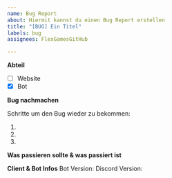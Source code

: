 ```yaml
---
name: Bug Report
about: Hiermit kannst du einen Bug Report erstellen
title: "[BUG] Ein Titel"
labels: bug
assignees: FlexGamesGitHub

---
```


<!--
❗ BUG REPORT HINWEIS
- Bitte nur reporten sollte der Bug noch nicht gemeldet worden sein
- Keinen doppelten Report erstellen
- Bitte alles ausfüllen
-->
**Abteil**
- [ ] Website
- [x] Bot
<!-- Ersetze das Leerzeichen zwischen den Eckigen Klammern mit einem x um es als gecheckt zu markieren -->

<!-- **Verbesserungsanfrage hierzu** -->
<!-- Falls erstellt bitte hier angeben & die Pfeile von "**Verbesserungsanfrage hierzu**" entfernen -->

**Bug nachmachen**
<!-- Klare -->Schritte um den Bug wieder zu bekommen:
1. <!-- Führe den Command "..." aus -->
2. <!-- Führe dann noch "..." aus -->
3. <!-- Klicke bei "..." auf "..." -->

**Was passieren sollte & was passiert ist**
<!-- Eine klare Erklärung was passieren sollte & was passiert ist -->

<!-- **Screenshots** -->
<!-- Falls nötig/möglich, füge hier noch Screenshots hinzu und entferne bei "**Screenshots**" die Pfeile nach außen -->

**Client & Bot Infos**
Bot Version: <!-- X.X.X --> 
Discord Version: <!-- z.B. Stable 108924 (eb8c571) Desktop (in den Einstellungen ganz unten) -->
<!-- BetterDiscord Version (& Plugins) -->
<!-- Falls installiert hier angeben/die Plugins die damit zusammenhängen könnten auflisten und die Pfeile von "BetterDiscord Version & Plugins:" entfernen -->

<!-- **Zusätzlicher Kontext** -->
<!-- Falls nötig hier alles was noch nötig ist außer des oben aufgelisteten & Pfeile um "**Zusätzlicher Kontext**" entfernen -->
